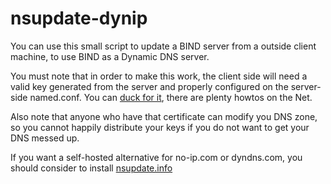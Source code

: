 # nsupdate-dynip

You can use this small script to update a BIND server from a outside client machine, to use BIND as a Dynamic DNS server.

You must note that in order to make this work, the client side will need a valid key generated from the server and properly configured on the server-side named.conf. You can [duck for it](https://duckduckgo.com/?q=painless+dynamic+dns), there are plenty howtos on the Net.

Also note that anyone who have that certificate can modify you DNS zone, so you cannot happily distribute your keys if you do not want to get your DNS messed up.

If you want a self-hosted alternative for no-ip.com or dyndns.com, you should consider to install [nsupdate.info](https://github.com/nsupdate-info/nsupdate.info)

